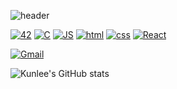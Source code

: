 ![header](https://capsule-render.vercel.app/api?type=waving&color=gradient&customColorList=1,6,14,18,20&height=180&section=header&text=Keep%20Studying&fontSize=50&fontAlignY=40)

[![42](https://img.shields.io/badge/42Seoul-black?style=flat-square&logo=42&logoColor=ffffff)](https://42seoul.kr/seoul42/main/view)
[![C](https://img.shields.io/badge/C-A8B9CC?style=flat-square&logo=C&logoColor=white)]()
[![JS](https://img.shields.io/badge/JavaScript-F7DF1E?style=flat-square&logo=JavaScript&logoColor=black)]()
[![html](https://img.shields.io/badge/Html-E34F26?style=flat-square&logo=Html5&logoColor=white)]()
[![css](https://img.shields.io/badge/CSS-1572B6?style=flat-square&logo=CSS3&logoColor=white)]()
[![React](https://img.shields.io/badge/React-61DAFB?style=flat-square&logo=React&logoColor=black)]()


[![Gmail](https://img.shields.io/badge/Gmail-EA4335?style=flat-square&logo=Gmail&logoColor=white)](mailto:42.4.kunlee@gmail.com)

![Kunlee's GitHub stats](https://github-readme-stats.vercel.app/api?username=leekh716&show_icons=true&theme=buefy)


